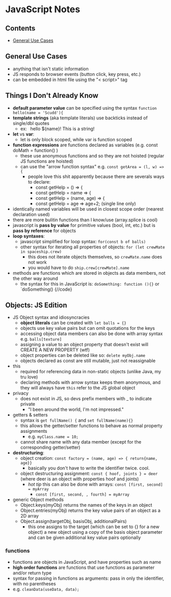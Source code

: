 # JavaScript Notes
## Contents
<!-- no toc -->
- [General Use Cases](#general-use-cases)

## General Use Cases
- anything that isn't static information
- JS responds to browser events (button click, key press, etc.)
- can be embedded in html file using the "< script>" tag

## Things I Don't Already Know
- __default parameter value__ can be specified using the syntax `function hello(name = 'Scudd'){`
- __template strings__ (aka template literals) use backticks instead of single/dbl quotes
    - ex: ` `hello ${name}! This is a string!`  `
- __let__ vs __var__: 
    - let is only block scoped, while var is function scoped
- __function expressions__ are functions declared as variables (e.g. const doMath = function() )
    - these use anonymous functions and so they are not hoisted (regular JS functions are hoisted)
    - can use the "arrow function syntax" e.g. `const getArea = (l, w) => {`
        - people love this shit apparently because there are severals ways to declare:
            - const getHelp = () => {
            - const getHelp = name => {
            - const getHelp = (name, age) => {
            - const getHelp = age => age+2; (single line only)
- identically named variables will be used in closest scope order (nearest declaration used)
- there are more bulitin functions than I know/use (array.splice is cool)
- javascript is __pass by value__ for primitive values (bool, int, etc.) but is __pass by reference__ for objects
- __loop syntaxes__:
    - javascript simplified for loop syntax: `for(const b of balls)`
    - other syntax for iterating all properties of objects: `for (let crewMate in spaceship.crew)`
        - this does not iterate objects themselves, so `crewMate.name` does not work 
        - you would have to do `ship.crew[crewMate].name`
- methods are functions which are stored in objects as data members, not the other way around
    - the syntax for this in JavaScript is: `doSomething: function (){}` or `doSomething() {//code}

## Objects: JS Edition
- JS Object syntax and idiosyncracies
    - __object literals__ can be created with `let balls = {}`
    - objects use key value pairs but can omit quotations for the keys
    - accessing object data members can also be done with array syntax e.g. `balls[texture]`
    - assigning a value to an object property that doesn't exist will CREATE A NEW PROPERTY (wtf)
    - object properties can be deleted like so: `delete myObj.name`
    - objects declared as const are still mutable, just not reassignable
- this
    - required for referencing data in non-static objects (unlike Java, my tru love)
    - declaring methods with arrow syntax keeps them anonymous, and they will always have `this` refer to the JS global object
- privacy
    - does not exist in JS, so devs prefix members with _ to indicate private
        - "I been around the world, I'm not impressed."
- getters & setters
    - syntax is `get fullName() {` and `set fullName(name){}`
    - this allows the getter/setter functions to behave as normal property assignments
        - e.g. `myClass.name = 10;`
    - cannot share name with any data member (except for the corresponding getter/setter)
- __destructuring__:
    - object creation: `const factory = (name, age) => { return{name, age}}`
        - basically you don't have to write the identifier twice. cool.
    - object destructuring assignment: `const { hoof, joints } = deer` (where deer is an object with properties hoof and joints)
        - *hot tip* this can also be done with arrays: `const [first, second] = myArray`
            - `const [first, second, , fourth] = myArray`
- generic Object methods
    - Object.keys(myObj) returns the names of the keys in an object
    - Object.entries(myObj) returns the key value pairs of an object as a 2D array
    - Object.assign(targetObj, basisObj, additionalPairs) 
        - this one assigns to the target (which can be set to {} for a new object) a new object using a copy of the basis object parameter and can be given additional key value pairs optionally
### functions
- functions are objects in JavaScript, and have properties such as name 
- __high order functions__ are functions that use functions as parameter and/or return type
- syntax for passing in functions as arguments: pass in only the identifier, with no parentheses
- e.g. `cleanData(useData, data);`













